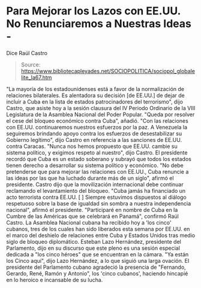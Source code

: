 # Para Mejorar los Lazos con EE.UU. No Renunciaremos a Nuestras Ideas - 
Dice Raúl Castro

> Source: https://www.bibliotecapleyades.net/SOCIOPOLITICA/sociopol_globalelite_la67.htm

"La
mayoría de los estadounidenses
está a favor de la
normalización de relaciones
bilaterales.
Es alentadora su
decisión [de EE.UU.] de dejar de
incluir a Cuba en la lista de
estados patrocinadores del
terrorismo", dijo Castro, que
asiste hoy a la sesión clausura
del IV Periodo Ordinario de la
VIII Legislatura de la Asamblea
Nacional del Poder Popular.
"Queda
por resolver el cese del
bloqueo económico contra
Cuba", añadió.
"Con
las relaciones con EE.UU.
continuaremos nuestros esfuerzos
por la paz.
A Venezuela la seguiremos
brindando apoyo contra
los esfuerzos de desestabilizar
su Gobierno legítimo", dijo
Castro en referencia a las
sanciones de EE.UU.
contra Caracas.
"Nunca
nos hemos propuesto que EE.UU.
cambie su sistema político, y
exigimos respeto al nuestro",
dijo Castro.
El
presidente recordó que
Cuba es un estado soberano y
subrayó que todos los estados tienen
derecho a desarrollar su sistema
político y económico.
"No
debe pretenderse que para
mejorar las relaciones con EE.UU.,
Cuba renuncie a las ideas por
las que ha luchado durante más
de un siglo", afirmó el
presidente.
Castro
dijo que la movilización
internacional debe continuar
reclamando el levantamiento del
bloqueo.
"Cuba jamás ha financiado un
acto terrorista contra EE.UU. [
] Siempre
estuvimos dispuestos al
diálogo respetuoso
sobre la base de igualdad sin
sombra a nuestra independencia
nacional", afirmó el presidente.
"Participaré
en nombre de Cuba en la Cumbre
de las Américas que se celebrará
en Panamá", confirmó Raúl
Castro.
La
Asamblea Nacional cubana ha recibido
hoy a 'los cinco' cubanos, tres de
los cuales han sido liberados esta
semana por EE.UU. en el marco del
deshielo de relaciones entre Cuba y
Estados Unidos tras medio
siglo de bloqueo diplomático.
Esteban
Lazo Hernández, presidente del
Parlamento, dijo en su discurso que
este pleno es una sesión especial
dedicada a
"los cinco héroes" que se
encuentran en la cámara.
"Ya están
los Cinco aquí", dijo Lazo Hernández,
a lo que siguió una larga ovación.
El
presidente del Parlamento cubano
agradeció la presencia de
"Fernando, Gerardo, René, Ramón y
Antonio", los
'cinco cubanos', haciendo
hincapié en lo heroico e incansable
de su lucha.
